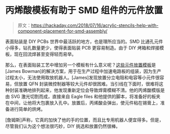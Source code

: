 # 丙烯酸模板有助于 SMD 组件的元件放置

> 原文：<https://hackaday.com/2018/07/16/acrylic-stencils-help-with-component-placement-for-smd-assembly/>

表面贴装是 DIY PCBs 世界中最活跃的地方，也是理所应当的。SMD 比通孔元件小得多，钻孔数量更少，使得表面贴装 PCB 更容易制造。由于 DIY 烤箱和焊接模板，现在回流焊甚至变得轻而易举。

那么，在表面贴装工艺中增加另一个模板有什么意义呢？[这些元件放置模板](https://tinyletter.com/jamesbowman/letters/placement-stencils)是[James Bowman]的解决方案，用于在生产过程中加速电路板的组装，因为生产过程太小，无法使用取放机器人。[James]发现放置分立电阻和电容等小元件很容易，但放置 QFN 封装微控制器等较大元件却很困难。当引线在下面时，很难将这种封装准确地排列起来，他发现重新定位会导致焊膏模糊不清。他的丙烯酸模版是由 SVG 激光切割而成，直接来自 Eagle files 和他提供的脚本，将准备好的板夹在中间，让他将大包裹放入孔中。放置后，丙烯酸会弹出，使元件粘在锡膏上，准备进行简单的烘烤。

[詹姆斯]声称，它真的加快了他的手的位置，而且比专用机器人便宜得多。但是，尽管我们认为这个想法很巧妙，DIY 挑选和放置仍然很棒。